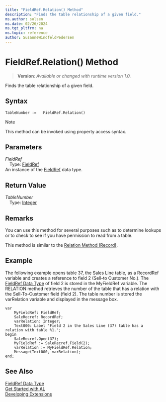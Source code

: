 ```yaml
---
title: "FieldRef.Relation() Method"
description: "Finds the table relationship of a given field."
ms.author: solsen
ms.date: 02/26/2024
ms.tgt_pltfrm: na
ms.topic: reference
author: SusanneWindfeldPedersen
---
```

[//]: # (START>DO_NOT_EDIT)
[//]: # (IMPORTANT:Do not edit any of the content between here and the END>DO_NOT_EDIT.)
[//]: # (Any modifications should be made in the .xml files in the ModernDev repo.)
# FieldRef.Relation() Method
> **Version**: _Available or changed with runtime version 1.0._

Finds the table relationship of a given field.


## Syntax
```AL
TableNumber :=   FieldRef.Relation()
```
> [!NOTE]
> This method can be invoked using property access syntax.
## Parameters
*FieldRef*  
&emsp;Type: [FieldRef](fieldref-data-type.md)  
An instance of the [FieldRef](fieldref-data-type.md) data type.  

## Return Value
*TableNumber*  
&emsp;Type: [Integer](../integer/integer-data-type.md)  



[//]: # (IMPORTANT: END>DO_NOT_EDIT)


## Remarks

You can use this method for several purposes such as to determine lookups or to check to see if you have permission to read from a table.  
  
This method is similar to the [Relation Method \(Record\)](../../methods-auto/record/record-relation-method.md).  
  
## Example

The following example opens table 37, the Sales Line table, as a RecordRef variable and creates a reference to field 2 \(Sell-to Customer No.\). The [FieldRef Data Type](fieldref-data-type.md) of field 2 is stored in the MyFieldRef variable. The RELATION method retrieves the number of the table that has a relation with the Sell-To-Customer field \(field 2\). The table number is stored the varRelation variable and displayed in the message box. 

```al
var
    MyFieldRef: FieldRef;
    SaleRecref: RecordRef;
    varRelation: Integer;
    Text000: Label 'Field 2 in the Sales Line (37) table has a relation with table %1.';
begin
    SaleRecref.Open(37);  
    MyFieldRef := SaleRecref.Field(2);  
    varRelation := MyFieldRef.Relation;  
    Message(Text000, varRelation);  
end;
```  
  
## See Also
[FieldRef Data Type](fieldref-data-type.md)  
[Get Started with AL](../../devenv-get-started.md)  
[Developing Extensions](../../devenv-dev-overview.md)